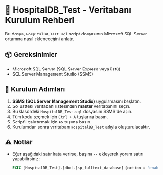 # 🏥 HospitalDB_Test - Veritabanı Kurulum Rehberi

Bu dosya, `HospitalDB_Test.sql` script dosyasının Microsoft SQL Server ortamına nasıl ekleneceğini anlatır.

## 📦 Gereksinimler

- Microsoft SQL Server (SQL Server Express veya üstü)
- SQL Server Management Studio (SSMS)

## 🔧 Kurulum Adımları

1. **SSMS (SQL Server Management Studio)** uygulamasını başlatın.
2. Sol üstteki veritabanı listesinden **master** veritabanını seçin.
3. Bu klasördeki `HospitalDB_Test.sql` dosyasını SSMS'de açın.
4. Tüm kodu seçmek için `Ctrl + A` tuşlarına basın.
5. Script'i çalıştırmak için `F5` tuşuna basın.
6. Kurulumdan sonra veritabanı `HospitalDB_Test` adıyla oluşturulacaktır.

## ⚠️ Notlar

- Eğer aşağıdaki satır hata verirse, başına `--` ekleyerek yorum satırı yapabilirsiniz:
  ```sql
  EXEC [HospitalDB_Test].[dbo].[sp_fulltext_database] @action = 'enable'
